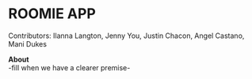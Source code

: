 # ROOMIE APP
Contributors: Ilanna Langton, Jenny You, Justin Chacon, Angel Castano, Mani Dukes

**About** <br>
-fill when we have a clearer premise-




